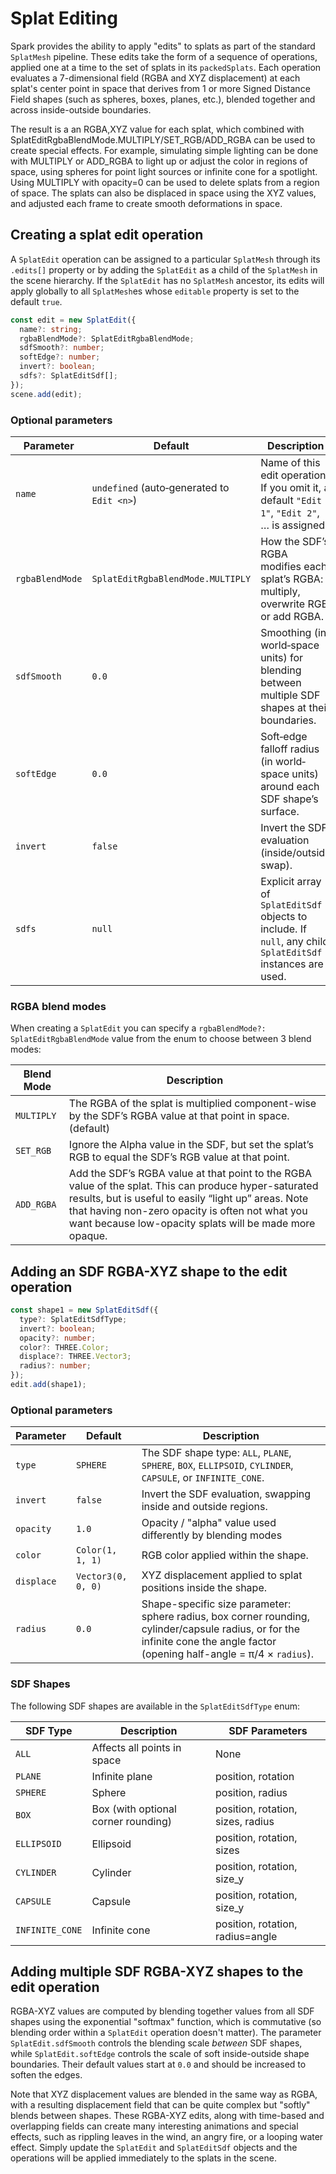 # Splat Editing

Spark provides the ability to apply "edits" to splats as part of the standard `SplatMesh` pipeline. These edits take the form of a sequence of operations, applied one at a time to the set of splats in its `packedSplats`. Each operation evaluates a 7-dimensional field (RGBA and XYZ displacement) at each splat's center point in space that derives from 1 or more Signed Distance Field shapes (such as spheres, boxes, planes, etc.), blended together and across inside-outside boundaries.

The result is a an RGBA,XYZ value for each splat, which combined with SplatEditRgbaBlendMode.MULTIPLY/SET_RGB/ADD_RGBA can be used to create special effects. For example, simulating simple lighting can be done with MULTIPLY or ADD_RGBA to light up or adjust the color in regions of space, using spheres for point light sources or infinite cone for a spotlight. Using MULTIPLY with opacity=0 can be used to delete splats from a region of space. The splats can also be displaced in space using the XYZ values, and adjusted each frame to create smooth deformations in space.

## Creating a splat edit operation

A `SplatEdit` operation can be assigned to a particular `SplatMesh` through its `.edits[]` property or by adding the `SplatEdit` as a child of the `SplatMesh` in the scene hierarchy. If the `SplatEdit` has no `SplatMesh` ancestor, its edits will apply globally to all `SplatMesh`es whose `editable` property is set to the default `true`.

```typescript
const edit = new SplatEdit({
  name?: string;
  rgbaBlendMode?: SplatEditRgbaBlendMode;
  sdfSmooth?: number;
  softEdge?: number;
  invert?: boolean;
  sdfs?: SplatEditSdf[];
});
scene.add(edit);
```

### Optional parameters

| Parameter       | Default                                  | Description                                                                                                  |
|-----------------|------------------------------------------|--------------------------------------------------------------------------------------------------------------|
| `name`          | `undefined` (auto‐generated to `Edit <n>`) | Name of this edit operation. If you omit it, a default `"Edit 1"`, `"Edit 2"`, … is assigned.              |
| `rgbaBlendMode` | `SplatEditRgbaBlendMode.MULTIPLY`        | How the SDF’s RGBA modifies each splat’s RGBA: multiply, overwrite RGB, or add RGBA.                         |
| `sdfSmooth`     | `0.0`                                    | Smoothing (in world‐space units) for blending between multiple SDF shapes at their boundaries.              |
| `softEdge`      | `0.0`                                    | Soft‐edge falloff radius (in world‐space units) around each SDF shape’s surface.                             |
| `invert`        | `false`                                  | Invert the SDF evaluation (inside/outside swap).                                                             |
| `sdfs`          | `null`                                   | Explicit array of `SplatEditSdf` objects to include. If `null`, any child `SplatEditSdf` instances are used. |

### RGBA blend modes

When creating a `SplatEdit` you can specify a `rgbaBlendMode?: SplatEditRgbaBlendMode` value from the enum to choose between 3 blend modes:

| Blend Mode                                | Description                                                                                                          |
|-------------------------------------------|----------------------------------------------------------------------------------------------------------------------|
| `MULTIPLY`        | The RGBA of the splat is multiplied component-wise by the SDF’s RGBA value at that point in space. (default)                   |
| `SET_RGB`         | Ignore the Alpha value in the SDF, but set the splat’s RGB to equal the SDF’s RGB value at that point.               |
| `ADD_RGBA`        | Add the SDF’s RGBA value at that point to the RGBA value of the splat. This can produce hyper-saturated results, but is useful to easily “light up” areas. Note that having non-zero opacity is often not what you want because low-opacity splats will be made more opaque.|

## Adding an SDF RGBA-XYZ shape to the edit operation

```typescript
const shape1 = new SplatEditSdf({
  type?: SplatEditSdfType;
  invert?: boolean;
  opacity?: number;
  color?: THREE.Color;
  displace?: THREE.Vector3;
  radius?: number;
});
edit.add(shape1);
```

### Optional parameters

| Parameter   | Default                            | Description                                                                                                                        |
|-------------|------------------------------------|------------------------------------------------------------------------------------------------------------------------------------|
| `type`      | `SPHERE`          | The SDF shape type: `ALL`, `PLANE`, `SPHERE`, `BOX`, `ELLIPSOID`, `CYLINDER`, `CAPSULE`, or `INFINITE_CONE`.                        |
| `invert`    | `false`                            | Invert the SDF evaluation, swapping inside and outside regions.                                                                    |
| `opacity`   | `1.0`                              | Opacity / "alpha" value used differently by blending modes |
| `color`     | `Color(1, 1, 1)`   | RGB color applied within the shape.                                                                                                |
| `displace`  | `Vector3(0, 0, 0)` | XYZ displacement applied to splat positions inside the shape.                                                                      |
| `radius`    | `0.0`                              | Shape-specific size parameter: sphere radius, box corner rounding, cylinder/capsule radius, or for the infinite cone the angle factor (opening half-angle = π/4 × `radius`). |

### SDF Shapes

The following SDF shapes are available in the `SplatEditSdfType` enum:

| SDF Type | Description | SDF Parameters |
|----------|-------------|------------|
| `ALL`       | Affects all points in space                                | None |
| `PLANE`     | Infinite plane                                            | position, rotation |
| `SPHERE`    | Sphere                                                    | position, radius |
| `BOX`       | Box (with optional corner rounding)                       | position, rotation, sizes, radius |
| `ELLIPSOID` | Ellipsoid                                                 | position, rotation, sizes |
| `CYLINDER`  | Cylinder                                                  | position, rotation, size_y |
| `CAPSULE`   | Capsule                                                   | position, rotation, size_y |
| `INFINITE_CONE` | Infinite cone | position, rotation, radius=angle |

## Adding multiple SDF RGBA-XYZ shapes to the edit operation

RGBA-XYZ values are computed by blending together values from all SDF shapes using the exponential "softmax" function, which is commutative (so blending order within a `SplatEdit` operation doesn't matter). The parameter `SplatEdit.sdfSmooth` controls the blending scale *between* SDF shapes, while `SplatEdit.softEdge` controls the scale of soft inside-outside shape boundaries. Their default values start at `0.0` and should be increased to soften the edges.

Note that XYZ displacement values are blended in the same way as RGBA, with a resulting displacement field that can be quite complex but "softly" blends between shapes. These RGBA-XYZ edits, along with time-based and overlapping fields can create many interesting animations and special effects, such as rippling leaves in the wind, an angry fire, or a looping water effect. Simply update the `SplatEdit` and `SplatEditSdf` objects and the operations will be applied immediately to the splats in the scene.

